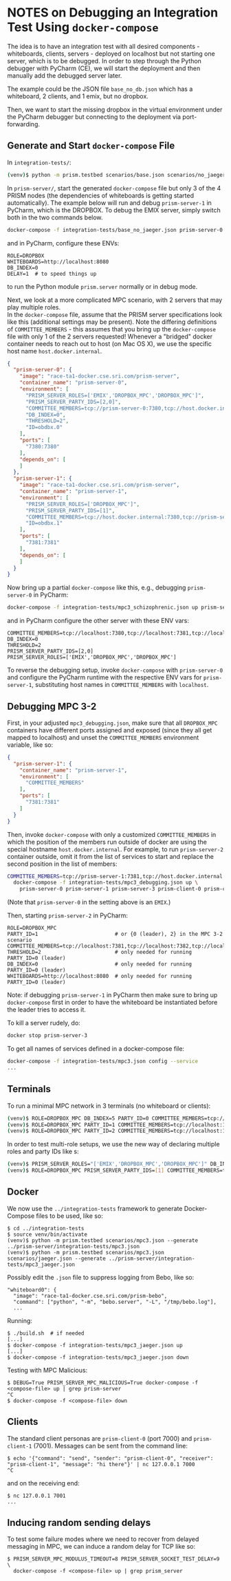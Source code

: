 # NOTES on Debugging an Integration Test Using `docker-compose`

The idea is to have an integration test with all desired components - whiteboards, clients, servers - deployed on 
localhost but not starting one server, which is to be debugged.  In order to step through the Python debugger with 
PyCharm (CE), we will start the deployment and then manually add the debugged server later.

The example could be the JSON file `base_no_db.json` which has a whiteboard, 2 clients, and 1 emix, but no dropbox.

Then, we want to start the missing dropbox in the virtual environment under the PyCharm debugger but connecting to 
the deployment via port-forwarding.

## Generate and Start `docker-compose` File

In `integration-tests/`:

```bash
(venv)$ python -m prism.testbed scenarios/base.json scenarios/no_jaeger.json --generate ../prism-server/integration-tests/base_no_jaeger.json
```

In `prism-server/`, start the generated `docker-compose` file but only 3 of the 4 PRISM nodes (the dependencies of 
whiteboards is getting started automatically).  The example below will run and debug `prism-server-1` in 
PyCharm, which is the DROPBOX.  To debug the EMIX server, simply switch both in the two commands below.

```bash
docker-compose -f integration-tests/base_no_jaeger.json prism-server-0 prism-client-0 prism-client-1
```
and in PyCharm, configure these ENVs:
```
ROLE=DROPBOX
WHITEBOARDS=http://localhost:8080
DB_INDEX=0
DELAY=1  # to speed things up
```
to run the Python module `prism.server` normally or in debug mode.

Next, we look at a more complicated MPC scenario, with 2 servers that may play multiple roles.  
In the `docker-compose` file, assume that the PRISM server specifications look like this 
(additional settings may be present).  Note the differing definitions of `COMMITTEE_MEMBERS` - 
this assumes that you bring up the `docker-compose` file with only 1 of the 2 servers requested!
Whenever a "bridged" docker container needs to reach out to host (on Mac OS X), we use the 
specific host name `host.docker.internal`.
```json
{
  "prism-server-0": {
    "image": "race-ta1-docker.cse.sri.com/prism-server",
    "container_name": "prism-server-0",
    "environment": [
      "PRISM_SERVER_ROLES=['EMIX','DROPBOX_MPC','DROPBOX_MPC']",
      "PRISM_SERVER_PARTY_IDS=[2,0]",       
      "COMMITTEE_MEMBERS=tcp://prism-server-0:7380,tcp://host.docker.internal:7381,tcp://prism-server-0:7380",
      "DB_INDEX=0",
      "THRESHOLD=2",
      "ID=obdbx.0"
    ],
    "ports": [
      "7380:7380"
    ],
    "depends_on": [
    ]
  },
  "prism-server-1": {
    "image": "race-ta1-docker.cse.sri.com/prism-server",
    "container_name": "prism-server-1",
    "environment": [
      "PRISM_SERVER_ROLES=['DROPBOX_MPC']",
      "PRISM_SERVER_PARTY_IDS=[1]",
      "COMMITTEE_MEMBERS=tcp://host.docker.internal:7380,tcp://prism-server-1:7381,tcp://host.docker.internal:7380",
      "ID=obdbx.1"
    ],
    "ports": [
      "7381:7381"
    ],
    "depends_on": [
    ]
  }
}
```

Now bring up a partial `docker-compose` like this, e.g., debugging `prism-server-0` in PyCharm:
```bash
docker-compose -f integration-tests/mpc3_schizophrenic.json up prism-server-1
```
and in PyCharm configure the other server with these ENV vars:
```
COMMITTEE_MEMBERS=tcp://localhost:7380,tcp://localhost:7381,tcp://localhost:7380
DB_INDEX=0
THRESHOLD=2
PRISM_SERVER_PARTY_IDS=[2,0]
PRISM_SERVER_ROLES=['EMIX','DROPBOX_MPC','DROPBOX_MPC']
```

To reverse the debugging setup, invoke `docker-compose` with `prism-server-0` and configure the PyCharm runtime with 
the respective ENV vars for `prism-server-1`, substituting host names in `COMMITTEE_MEMBERS` with `localhost`.

## Debugging MPC 3-2

First, in your adjusted `mpc3_debugging.json`, make sure that all `DROPBOX_MPC` containers have different ports 
assigned and exposed (since they all get mapped to localhost) and unset the `COMMITTEE_MEMBERS` environment variable, 
like so:
```json
{
  "prism-server-1": {
    "container_name": "prism-server-1",
    "environment": [
      "COMMITTEE_MEMBERS"
    ],
    "ports": [
      "7381:7381"
    ]
  }
}
```

Then, invoke `docker-compose` with only a customized `COMMITTEE_MEMBERS` in which the position of the members run 
outside of docker are using the special hostname `host.docker.internal`.  For example, to run `prism-server-2` 
container outside, omit it from the list of services to start and replace the second position in the list of members:
```bash
COMMITTEE_MEMBERS=tcp://prism-server-1:7381,tcp://host.docker.internal:7382,tcp://prism-server-3:7383 \
  docker-compose -f integration-tests/mpc3_debugging.json up \
    prism-server-0 prism-server-1 prism-server-3 prism-client-0 prism-client-1
```
(Note that `prism-server-0` in the setting above is an `EMIX`.)

Then, starting `prism-server-2` in PyCharm:
```
ROLE=DROPBOX_MPC
PARTY_ID=1                         # or {0 (leader), 2} in the MPC 3-2 scenario
COMMITTEE_MEMBERS=tcp://localhost:7381,tcp://localhost:7382,tcp://localhost:7383
THRESHOLD=2                        # only needed for running PARTY_ID=0 (leader)
DB_INDEX=0                         # only needed for running PARTY_ID=0 (leader)
WHITEBOARDS=http://localhost:8080  # only needed for running PARTY_ID=0 (leader)
```

Note: if debugging `prism-server-1` in PyCharm then make sure to bring up `docker-compose` first in order to have the 
whiteboard be instantiated before the leader tries to access it.

To kill a server rudely, do:
```bash
docker stop prism-server-3
```

To get all names of services defined in a docker-compose file:
```bash
docker-compose -f integration-tests/mpc3.json config --service
...
```
## Terminals

To run a minimal MPC network in 3 terminals (no whiteboard or clients):

```bash
(venv)$ ROLE=DROPBOX_MPC DB_INDEX=5 PARTY_ID=0 COMMITTEE_MEMBERS=tcp://localhost:13578,tcp://localhost:13579,tcp://localhost:13570 ID=obdbx.0.test python -m prism.server
(venv)$ ROLE=DROPBOX_MPC PARTY_ID=1 COMMITTEE_MEMBERS=tcp://localhost:13578,tcp://localhost:13579,tcp://localhost:13570 ID=obdbx.1.test python -m prism.server
(venv)$ ROLE=DROPBOX_MPC PARTY_ID=2 COMMITTEE_MEMBERS=tcp://localhost:13578,tcp://localhost:13579,tcp://localhost:13570 ID=obdbx.2.test python -m prism.server
```

In order to test multi-role setups, we use the new way of declaring multiple roles and party IDs like s:

```bash
(venv)$ PRISM_SERVER_ROLES="['EMIX','DROPBOX_MPC','DROPBOX_MPC']" DB_INDEX=0 PRISM_SERVER_PARTY_IDS=[2,0] COMMITTEE_MEMBERS=tcp://localhost:7381,tcp://localhost:7382,tcp://localhost:7381 ID=obdbx.02 python -m prism.server
(venv)$ ROLE=DROPBOX_MPC PRISM_SERVER_PARTY_IDS=[1] COMMITTEE_MEMBERS=tcp://localhost:7381,tcp://localhost:7382,tcp://localhost:7381 ID=obdbx.1 python -m prism.server
```

## Docker 

We now use the `../integration-tests` framework to generate Docker-Compose files to be used, like so:

    $ cd ../integration-tests
    $ source venv/bin/activate
    (venv)$ python -m prism.testbed scenarios/mpc3.json --generate ../prism-server/integration-tests/mpc3.json
    (venv)$ python -m prism.testbed scenarios/mpc3.json scenarios/jaeger.json --generate ../prism-server/integration-tests/mpc3_jaeger.json

Possibly edit the `.json` file to suppress logging from Bebo, like so:

    "whiteboard0": {
      "image": "race-ta1-docker.cse.sri.com/prism-bebo",
      "command": ["python", "-m", "bebo.server", "-L", "/tmp/bebo.log"],
      ...

Running:

    $ ./build.sh  # if needed
    [...]   
    $ docker-compose -f integration-tests/mpc3_jaeger.json up
    [...]
    $ docker-compose -f integration-tests/mpc3_jaeger.json down

Testing with MPC Malicious:

    $ DEBUG=True PRISM_SERVER_MPC_MALICIOUS=True docker-compose -f <compose-file> up | grep prism-server
    ^C 
    $ docker-compose -f <compose-file> down

## Clients 

The standard client personas are `prism-client-0` (port 7000) and `prism-client-1` (7001).
Messages can be sent from the command line:

    $ echo '{"command": "send", "sender": "prism-client-0", "receiver": "prism-client-1", "message": "hi there"}' | nc 127.0.0.1 7000
    ^C

and on the receiving end:

    $ nc 127.0.0.1 7001
    ...

## Inducing random sending delays

To test some failure modes where we need to recover from delayed messaging in MPC, we can induce a random delay 
for TCP like so:

    $ PRISM_SERVER_MPC_MODULUS_TIMEOUT=8 PRISM_SERVER_SOCKET_TEST_DELAY=9 \
      docker-compose -f <compose-file> up | grep prism_server
